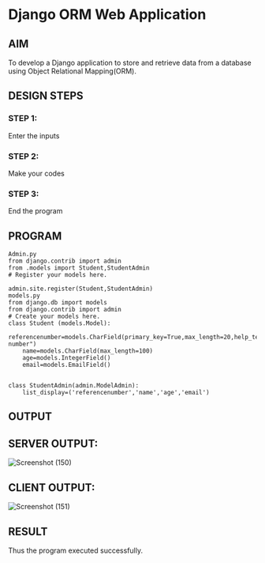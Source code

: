 # Django ORM Web Application

## AIM
To develop a Django application to store and retrieve data from a database using Object Relational Mapping(ORM).

## DESIGN STEPS

### STEP 1:
Enter the inputs
### STEP 2:
Make your codes
### STEP 3:
End the program

## PROGRAM
```
Admin.py
from django.contrib import admin
from .models import Student,StudentAdmin
# Register your models here.

admin.site.register(Student,StudentAdmin)
models.py
from django.db import models
from django.contrib import admin
# Create your models here.
class Student (models.Model):
    referencenumber=models.CharField(primary_key=True,max_length=20,help_text="reference number")
    name=models.CharField(max_length=100)
    age=models.IntegerField()
    email=models.EmailField()


class StudentAdmin(admin.ModelAdmin):
    list_display=('referencenumber','name','age','email')
```

## OUTPUT
## SERVER OUTPUT:
![Screenshot (150)](https://user-images.githubusercontent.com/122793480/232839984-1fe174c1-0302-4deb-ad5c-3ee47644e993.png)

## CLIENT OUTPUT:
![Screenshot (151)](https://user-images.githubusercontent.com/122793480/232840005-39b55ffa-9373-495c-b19b-f488ac285735.png)


## RESULT
Thus the program executed successfully.
